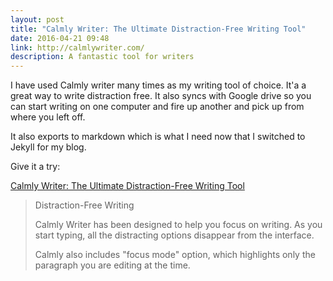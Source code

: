 ```yaml
---
layout: post
title: "Calmly Writer: The Ultimate Distraction-Free Writing Tool"
date: 2016-04-21 09:48
link: http://calmlywriter.com/
description: A fantastic tool for writers
---
```


I have used Calmly writer many times as my writing tool of choice. It'a a great way to write distraction free. It also syncs with Google drive so you can start writing on one computer and fire up another and pick up from where you left off. 

It also exports to markdown which is what I need now that I switched to Jekyll for my blog. 

Give it a try: 

 [Calmly Writer: The Ultimate Distraction-Free Writing Tool](http://calmlywriter.com/)


> Distraction-Free Writing
> 
> Calmly Writer has been designed to help you focus on writing. As you start typing, all the distracting options disappear from the interface.
> 
> Calmly also includes "focus mode" option, which highlights only the paragraph you are editing at the time.

